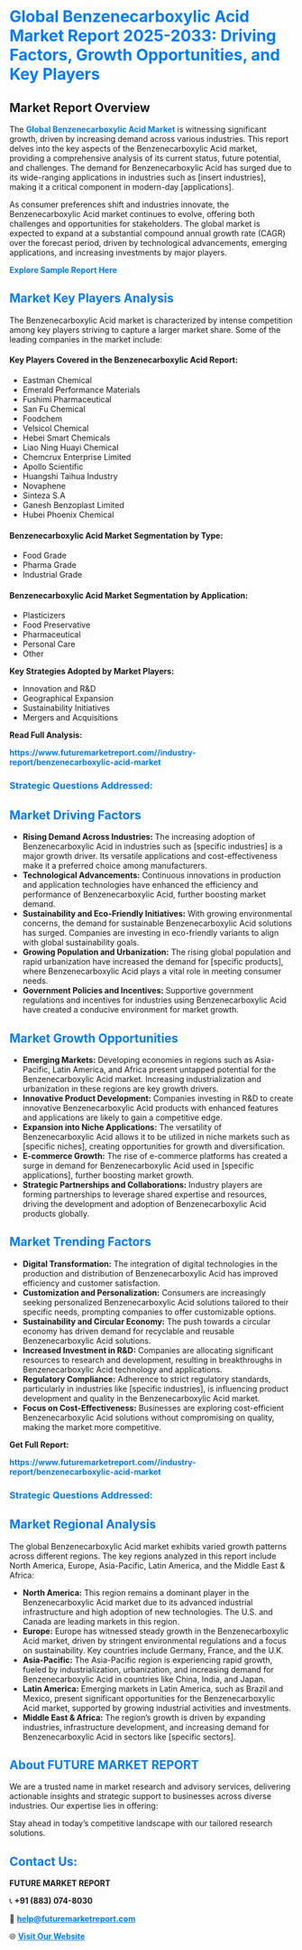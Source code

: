 <h1 style="color: #007BFF;">Global Benzenecarboxylic Acid Market Report 2025-2033: Driving Factors, Growth Opportunities, and Key Players</h1>

<section id="overview">
<h2>Market Report Overview</h2>
<p>The <a href="https://www.futuremarketreport.com//industry-report/benzenecarboxylic-acid-market" style="color: #007BFF; text-decoration: none;"><strong>Global Benzenecarboxylic Acid Market</strong></a> is witnessing significant growth, driven by increasing demand across various industries. This report delves into the key aspects of the Benzenecarboxylic Acid market, providing a comprehensive analysis of its current status, future potential, and challenges. The demand for Benzenecarboxylic Acid has surged due to its wide-ranging applications in industries such as [insert industries], making it a critical component in modern-day [applications].</p>
<p>As consumer preferences shift and industries innovate, the Benzenecarboxylic Acid market continues to evolve, offering both challenges and opportunities for stakeholders. The global market is expected to expand at a substantial compound annual growth rate (CAGR) over the forecast period, driven by technological advancements, emerging applications, and increasing investments by major players.</p>
</section>

<section id="overview">
<p><a href="https://www.futuremarketreport.com//request-sample/reportId=89249" style="color: #007BFF; text-decoration: none;"><strong>Explore Sample Report Here</strong></a></p>
</section>

<section id="key-players">
<h2 style="color: #007BFF;">Market Key Players Analysis</h2>
<p>The Benzenecarboxylic Acid market is characterized by intense competition among key players striving to capture a larger market share. Some of the leading companies in the market include:</p>
<h4>Key Players Covered in the Benzenecarboxylic Acid Report:</h4>
<ul><li>Eastman Chemical</li><li>Emerald Performance Materials</li><li>Fushimi Pharmaceutical</li><li>San Fu Chemical</li><li>Foodchem</li><li>Velsicol Chemical</li><li>Hebei Smart Chemicals</li><li>Liao Ning Huayi Chemical</li><li>Chemcrux Enterprise Limited</li><li>Apollo Scientific</li><li>Huangshi Taihua Industry</li><li>Novaphene</li><li>Sinteza S.A</li><li>Ganesh Benzoplast Limited</li><li>Hubei Phoenix Chemical</li></ul>
<h4>Benzenecarboxylic Acid Market Segmentation by Type:</h4>
<ul><li>Food Grade</li><li>Pharma Grade</li><li>Industrial Grade</li></ul>

<h4>Benzenecarboxylic Acid Market Segmentation by Application:</h4>
<ul><li>Plasticizers</li><li>Food Preservative</li><li>Pharmaceutical</li><li>Personal Care</li><li>Other</li></ul>
<p><strong>Key Strategies Adopted by Market Players:</strong></p>
<ul>
<li>Innovation and R&D</li>
<li>Geographical Expansion</li>
<li>Sustainability Initiatives</li>
<li>Mergers and Acquisitions</li>
</ul>
</section>

<section>
<p><strong>Read Full Analysis: </strong></p><a href="https://www.futuremarketreport.com//industry-report/benzenecarboxylic-acid-market" style="color: #007BFF; text-decoration: none;"><strong>https://www.futuremarketreport.com//industry-report/benzenecarboxylic-acid-market</strong></a>
<h3 style="color: #007BFF;">Strategic Questions Addressed:</h3>
</section>

<section id="driving-factors">
<h2 style="color: #007BFF;">Market Driving Factors</h2>
<ul>
<li><strong>Rising Demand Across Industries:</strong> The increasing adoption of Benzenecarboxylic Acid in industries such as [specific industries] is a major growth driver. Its versatile applications and cost-effectiveness make it a preferred choice among manufacturers.</li>
<li><strong>Technological Advancements:</strong> Continuous innovations in production and application technologies have enhanced the efficiency and performance of Benzenecarboxylic Acid, further boosting market demand.</li>
<li><strong>Sustainability and Eco-Friendly Initiatives:</strong> With growing environmental concerns, the demand for sustainable Benzenecarboxylic Acid solutions has surged. Companies are investing in eco-friendly variants to align with global sustainability goals.</li>
<li><strong>Growing Population and Urbanization:</strong> The rising global population and rapid urbanization have increased the demand for [specific products], where Benzenecarboxylic Acid plays a vital role in meeting consumer needs.</li>
<li><strong>Government Policies and Incentives:</strong> Supportive government regulations and incentives for industries using Benzenecarboxylic Acid have created a conducive environment for market growth.</li>
</ul>
</section>

<section id="growth-opportunities">
<h2 style="color: #007BFF;">Market Growth Opportunities</h2>
<ul>
<li><strong>Emerging Markets:</strong> Developing economies in regions such as Asia-Pacific, Latin America, and Africa present untapped potential for the Benzenecarboxylic Acid market. Increasing industrialization and urbanization in these regions are key growth drivers.</li>
<li><strong>Innovative Product Development:</strong> Companies investing in R&D to create innovative Benzenecarboxylic Acid products with enhanced features and applications are likely to gain a competitive edge.</li>
<li><strong>Expansion into Niche Applications:</strong> The versatility of Benzenecarboxylic Acid allows it to be utilized in niche markets such as [specific niches], creating opportunities for growth and diversification.</li>
<li><strong>E-commerce Growth:</strong> The rise of e-commerce platforms has created a surge in demand for Benzenecarboxylic Acid used in [specific applications], further boosting market growth.</li>
<li><strong>Strategic Partnerships and Collaborations:</strong> Industry players are forming partnerships to leverage shared expertise and resources, driving the development and adoption of Benzenecarboxylic Acid products globally.</li>
</ul>
</section>

<section id="trending-factors">
<h2 style="color: #007BFF;">Market Trending Factors</h2>
<ul>
<li><strong>Digital Transformation:</strong> The integration of digital technologies in the production and distribution of Benzenecarboxylic Acid has improved efficiency and customer satisfaction.</li>
<li><strong>Customization and Personalization:</strong> Consumers are increasingly seeking personalized Benzenecarboxylic Acid solutions tailored to their specific needs, prompting companies to offer customizable options.</li>
<li><strong>Sustainability and Circular Economy:</strong> The push towards a circular economy has driven demand for recyclable and reusable Benzenecarboxylic Acid solutions.</li>
<li><strong>Increased Investment in R&D:</strong> Companies are allocating significant resources to research and development, resulting in breakthroughs in Benzenecarboxylic Acid technology and applications.</li>
<li><strong>Regulatory Compliance:</strong> Adherence to strict regulatory standards, particularly in industries like [specific industries], is influencing product development and quality in the Benzenecarboxylic Acid market.</li>
<li><strong>Focus on Cost-Effectiveness:</strong> Businesses are exploring cost-efficient Benzenecarboxylic Acid solutions without compromising on quality, making the market more competitive.</li>
</ul>
</section>

<section>
<p><strong>Get Full Report: </strong></p><a href="https://www.futuremarketreport.com//industry-report/benzenecarboxylic-acid-market" style="color: #007BFF; text-decoration: none;"><strong>https://www.futuremarketreport.com//industry-report/benzenecarboxylic-acid-market</strong></a>
<h3 style="color: #007BFF;">Strategic Questions Addressed:</h3>
</section>


<section id="regional-analysis">
<h2 style="color: #007BFF;">Market Regional Analysis</h2>
<p>The global Benzenecarboxylic Acid market exhibits varied growth patterns across different regions. The key regions analyzed in this report include North America, Europe, Asia-Pacific, Latin America, and the Middle East & Africa:</p>
<ul>
<li><strong>North America:</strong> This region remains a dominant player in the Benzenecarboxylic Acid market due to its advanced industrial infrastructure and high adoption of new technologies. The U.S. and Canada are leading markets in this region.</li>
<li><strong>Europe:</strong> Europe has witnessed steady growth in the Benzenecarboxylic Acid market, driven by stringent environmental regulations and a focus on sustainability. Key countries include Germany, France, and the U.K.</li>
<li><strong>Asia-Pacific:</strong> The Asia-Pacific region is experiencing rapid growth, fueled by industrialization, urbanization, and increasing demand for Benzenecarboxylic Acid in countries like China, India, and Japan.</li>
<li><strong>Latin America:</strong> Emerging markets in Latin America, such as Brazil and Mexico, present significant opportunities for the Benzenecarboxylic Acid market, supported by growing industrial activities and investments.</li>
<li><strong>Middle East & Africa:</strong> The region’s growth is driven by expanding industries, infrastructure development, and increasing demand for Benzenecarboxylic Acid in sectors like [specific sectors].</li>
</ul>
</section>

<footer>
<h2 style="color: #007BFF;">About FUTURE MARKET REPORT</h2>
<p>We are a trusted name in market research and advisory services, delivering actionable insights and strategic support to businesses across diverse industries. Our expertise lies in offering:</p>

<p>Stay ahead in today’s competitive landscape with our tailored research solutions.</p>

<h2 style="color: #007BFF;">Contact Us:</h2>
<p><strong>FUTURE MARKET REPORT</strong></p>
<p>📞 <strong>+91 (883) 074-8030</strong></p>
<p>📧 <strong><a href="mailto:help@futuremarketreport.com" style="color: #007BFF;">help@futuremarketreport.com</a></strong></p>
<p>🌐 <strong><a href="https://www.futuremarketreport.com/" style="color: #007BFF;">Visit Our Website</a></strong></p>
</footer>